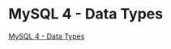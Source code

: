 # MySQL 4 - Data Types
[MySQL 4 - Data Types](https://aiwithcloud.com/2022/09/15/mysql_4___data_types/)